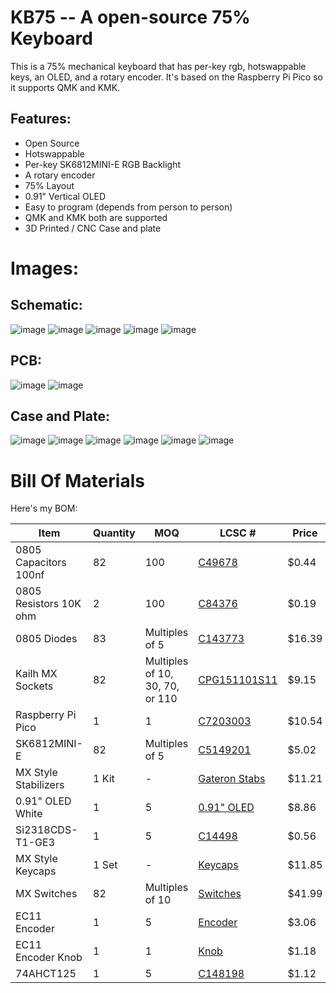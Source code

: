 # KB75 -- A open-source 75% Keyboard
This is a 75% mechanical keyboard that has per-key rgb, hotswappable keys, an OLED, and a rotary encoder. It's based on the Raspberry Pi Pico so it supports QMK and KMK.

## Features:
- Open Source
- Hotswappable
- Per-key SK6812MINI-E RGB Backlight
- A rotary encoder
- 75% Layout
- 0.91" Vertical OLED
- Easy to program (depends from person to person)
- QMK and KMK both are supported
- 3D Printed / CNC Case and plate

# Images:

## Schematic:
![image](https://github.com/user-attachments/assets/cfd4738b-5b43-49ae-911f-5875bcfafe73)
![image](https://github.com/user-attachments/assets/65755e5e-9f7b-4e59-bf23-cc4ad8f4f99c)
![image](https://github.com/user-attachments/assets/df5bc66d-f5ec-4af1-a6f9-a0fd519aaadf)
![image](https://github.com/user-attachments/assets/09fb924f-59c3-478c-83f3-995c3e38d4e7)
![image](https://github.com/user-attachments/assets/1c719356-ee8c-4351-86d6-308cb0b51cb2)

## PCB:
![image](https://github.com/user-attachments/assets/2ff0b96a-4ae4-49fb-b56f-280cb86136e3)
![image](https://github.com/user-attachments/assets/5a96142f-f472-45b7-b496-eda47d46aaef)

## Case and Plate:
![image](https://github.com/user-attachments/assets/f8777c07-0f29-49c0-ac6b-cd7815fed17c)
![image](https://github.com/user-attachments/assets/33a885f4-abac-4eb6-9522-66822cb0bcca)
![image](https://github.com/user-attachments/assets/b522e70e-c108-41a9-8228-edf0e8de5088)
![image](https://github.com/user-attachments/assets/864dc1ef-8118-4bdb-a05b-5af3d1dc271e)
![image](https://github.com/user-attachments/assets/dd6a3568-84c5-4c85-8ecf-e7fdb112501c)
![image](https://github.com/user-attachments/assets/979b6574-06b5-48f7-a6d6-333a6c9c4e90)

# Bill Of Materials

Here's my BOM:

| Item                   | Quantity | MOQ            | LCSC #                                                                                                                    |Price |
|------------------------|----------|----------------|---------------------------------------------------------------------------------------------------------------------------|------|
| 0805 Capacitors 100nf  | 82       | 100            | [C49678](https://lcsc.com/product-detail/Multilayer-Ceramic-Capacitors-MLCC-SMD-SMT_YAGEO-CC0805KRX7R9BB104_C49678.html) |$0.44 |
| 0805 Resistors 10K ohm | 2        | 100            | [C84376](https://lcsc.com/product-detail/Chip-Resistor-Surface-Mount_YAGEO-RC0805FR-0710KL_C84376.html)                   |$0.19 |
| 0805 Diodes            | 83       | Multiples of 5 | [C143773](https://lcsc.com/product-detail/Schottky-Diodes_Kyocera-AVX-SD0805S020S1R0_C143773.html)                        |$16.39|
| Kailh MX Sockets       | 82       | Multiples of 10, 30, 70, or 110 | [CPG151101S11](https://www.aliexpress.com/item/1005007476614771.html)                                    |$9.15 |
| Raspberry Pi Pico      | 1        | 1              | [C7203003](https://lcsc.com/product-detail/Raspberry-Pi_Raspberry-Pi-PICO-W_C7203003.html)                                |$10.54|
| SK6812MINI-E           | 82       | Multiples of 5 | [C5149201](https://www.lcsc.com/product-detail/RGB-LEDs-Built-in-IC_OPSCO-Optoelectronics-SK6812MINI-E_C5149201.html)     |$5.02 |
| MX Style Stabilizers   | 1 Kit    | -              | [Gateron Stabs](https://www.aliexpress.com/item/1005005389406072.html)                                                    |$11.21|
| 0.91" OLED White       | 1        | 5              | [0.91" OLED](https://www.aliexpress.com/item/1005007038294972.html)                                                       |$8.86 |
| Si2318CDS-T1-GE3       | 1        | 5              | [C14498](https://lcsc.com/product-detail/MOSFETs_Vishay-Intertech-Si2318CDS-T1-GE3_C14498.html)                           |$0.56 |
| MX Style Keycaps       | 1 Set    | -              | [Keycaps](https://www.aliexpress.com/item/1005007730150989.html)                                                          |$11.85|
| MX Switches            | 82       | Multiples of 10| [Switches](https://www.aliexpress.com/item/1005006528632637.html)                                                         |$41.99|
| EC11 Encoder           | 1        | 5              | [Encoder](https://www.aliexpress.com/item/32976046900.html)                                                               |$3.06 |
| EC11 Encoder Knob      | 1        | 1              | [Knob](https://www.aliexpress.com/item/1005007576522714.html)                                                             |$1.18 |
| 74AHCT125              | 1        | 5              | [C148198](https://lcsc.com/product-detail/Buffers-Drivers-Receivers-Transceivers_Nexperia-74AHCT125PW-118_C148198.html)   |$1.12 |
